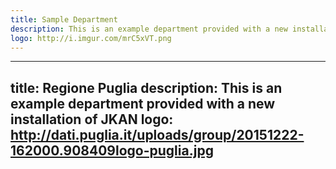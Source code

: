 ```yaml
---
title: Sample Department
description: This is an example department provided with a new installation of JKAN
logo: http://i.imgur.com/mrC5xVT.png
---
```

---
title: Regione Puglia
description: This is an example department provided with a new installation of JKAN
logo: http://dati.puglia.it/uploads/group/20151222-162000.908409logo-puglia.jpg
---
